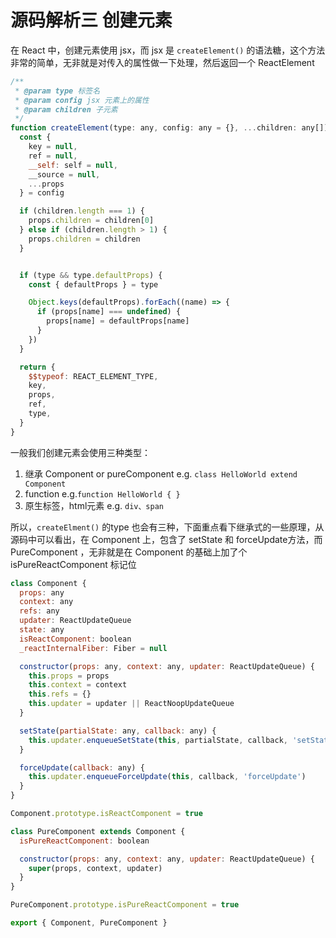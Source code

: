 # 源码解析三 创建元素
在 React 中，创建元素使用 jsx，而 jsx 是 `createElement()` 的语法糖，这个方法非常的简单，无非就是对传入的属性做一下处理，然后返回一个 ReactElement

``` javascript
/**
 * @param type 标签名
 * @param config jsx 元素上的属性
 * @param children 子元素
 */
function createElement(type: any, config: any = {}, ...children: any[]): ReactElement {
  const {
    key = null,
    ref = null,
    __self: self = null,
    __source = null,
    ...props
  } = config

  if (children.length === 1) {
    props.children = children[0]
  } else if (children.length > 1) {
    props.children = children
  }


  if (type && type.defaultProps) {
    const { defaultProps } = type

    Object.keys(defaultProps).forEach((name) => {
      if (props[name] === undefined) {
        props[name] = defaultProps[name]
      }
    })
  }

  return {
    $$typeof: REACT_ELEMENT_TYPE,
    key,
    props,
    ref,
    type,
  }
}
```

一般我们创建元素会使用三种类型：
1. 继承 Component or pureComponent e.g. `class HelloWorld extend Component`
2. function e.g.`function HelloWorld { }`
3. 原生标签，html元素 e.g. `div、span`

所以，`createElment()` 的type 也会有三种，下面重点看下继承式的一些原理，从源码中可以看出，在 Component 上，包含了 setState 和 forceUpdate方法，而 PureComponent ，无非就是在 Component 的基础上加了个 isPureReactComponent 标记位

``` javascript
class Component {
  props: any
  context: any
  refs: any
  updater: ReactUpdateQueue
  state: any
  isReactComponent: boolean
  _reactInternalFiber: Fiber = null

  constructor(props: any, context: any, updater: ReactUpdateQueue) {
    this.props = props
    this.context = context
    this.refs = {}
    this.updater = updater || ReactNoopUpdateQueue
  }

  setState(partialState: any, callback: any) {
    this.updater.enqueueSetState(this, partialState, callback, 'setState')
  }

  forceUpdate(callback: any) {
    this.updater.enqueueForceUpdate(this, callback, 'forceUpdate')
  }
}

Component.prototype.isReactComponent = true

class PureComponent extends Component {
  isPureReactComponent: boolean

  constructor(props: any, context: any, updater: ReactUpdateQueue) {
    super(props, context, updater)
  }
}

PureComponent.prototype.isPureReactComponent = true

export { Component, PureComponent }
```





